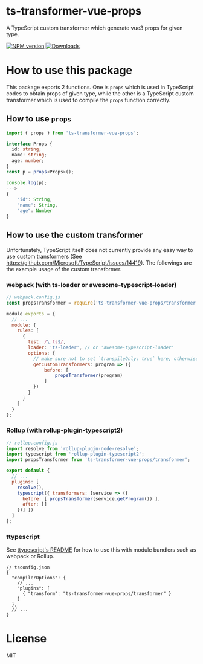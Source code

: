 # ts-transformer-vue-props
A TypeScript custom transformer which generate vue3 props for given type.

[![NPM version][npm-image]][npm-url]
[![Downloads](https://img.shields.io/npm/dm/ts-transformer-vue-props.svg)](https://www.npmjs.com/package/ts-transformer-vue-props)

# How to use this package

This package exports 2 functions.
One is `props` which is used in TypeScript codes to obtain props of given type, while the other is a TypeScript custom transformer which is used to compile the `props` function correctly.

## How to use `props`

```ts
import { props } from 'ts-transformer-vue-props';

interface Props {
  id: string;
  name: string;
  age: number;
}
const p = props<Props>();

console.log(p);
--->
{
    "id": String,
    "name": String,
    "age": Number
}
```

## How to use the custom transformer

Unfortunately, TypeScript itself does not currently provide any easy way to use custom transformers (See https://github.com/Microsoft/TypeScript/issues/14419).
The followings are the example usage of the custom transformer.

### webpack (with ts-loader or awesome-typescript-loader)

```js
// webpack.config.js
const propsTransformer = require('ts-transformer-vue-props/transformer').default;

module.exports = {
  // ...
  module: {
    rules: [
      {
        test: /\.ts$/,
        loader: 'ts-loader', // or 'awesome-typescript-loader'
        options: {
          // make sure not to set `transpileOnly: true` here, otherwise it will not work
          getCustomTransformers: program => ({
              before: [
                  propsTransformer(program)
              ]
          })
        }
      }
    ]
  }
};

```

### Rollup (with rollup-plugin-typescript2)

```js
// rollup.config.js
import resolve from 'rollup-plugin-node-resolve';
import typescript from 'rollup-plugin-typescript2';
import propsTransformer from 'ts-transformer-vue-props/transformer';

export default {
  // ...
  plugins: [
    resolve(),
    typescript({ transformers: [service => ({
      before: [ propsTransformer(service.getProgram()) ],
      after: []
    })] })
  ]
};
```

### ttypescript

See [ttypescript's README](https://github.com/cevek/ttypescript/blob/master/README.md) for how to use this with module bundlers such as webpack or Rollup.

```jsonc
// tsconfig.json
{
  "compilerOptions": {
    // ...
    "plugins": [
      { "transform": "ts-transformer-vue-props/transformer" }
    ]
  },
  // ...
}
```

# License

MIT

[npm-image]:https://img.shields.io/npm/v/ts-transformer-vue-props.svg?style=flat
[npm-url]:https://npmjs.org/package/ts-transformer-vue-props

